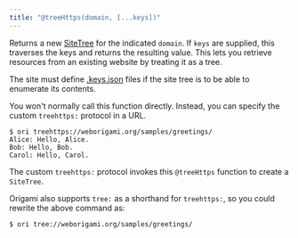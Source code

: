 ```yaml
---
title: "@treeHttps(domain, [...keys])"
---
```


Returns a new [SiteTree](/async-tree/SiteTree.html) for the indicated `domain`. If `keys` are supplied, this traverses the keys and returns the resulting value. This lets you retrieve resources from an existing website by treating it as a tree.

The site must define [.keys.json](/async-tree/SiteTree#keysjson-files) files if the site tree is to be able to enumerate its contents.

You won't normally call this function directly. Instead, you can specify the custom `treehttps:` protocol in a URL.

```console
$ ori treehttps://weborigami.org/samples/greetings/
Alice: Hello, Alice.
Bob: Hello, Bob.
Carol: Hello, Carol.
```

The custom `treehttps:` protocol invokes this `@treeHttps` function to create a `SiteTree`.

Origami also supports `tree:` as a shorthand for `treehttps:`, so you could rewrite the above command as:

```console
$ ori tree://weborigami.org/samples/greetings/
```
